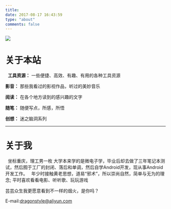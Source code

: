 ```yaml
---
title:
date: 2017-08-17 16:43:59
type: "about"
comments: false
---
```

![](http://ov11eqxw3.bkt.clouddn.com/aboutme.jpg/none.jpg)
# 关于本站
&nbsp;
**工具资源：** 一些便捷、高效、有趣、有用的各种工具资源

**影音：** 那些我看过的影视作品，听过的美妙音乐

**阅读：** 在各个地方读到的感兴趣的文字

**随笔：** 随便写点，所感，所悟

**创想：** 迷之脑洞系列
***
# 关于我
&nbsp;
坐标重庆，理工男一枚
大学本来学的是微电子学，毕业后却去做了三年笔记本测试，然后囿于工厂的封闭、落后和单调，然后自学Android开发，现从事Android开发工作。
&nbsp;
年少时接触黄老思想，道易“邪术”，所以崇尚自然，简单与无为的理念;
平时喜欢看看电影、听听歌、玩玩游戏

芸芸众生我更愿意看到不一样的烟火，是你吗？

E-mail:<a href="mailto:dragonstyle@aliyun.com">dragonstyle@aliyun.com</a>

